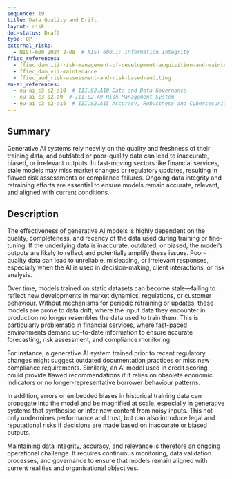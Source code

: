 ```yaml
---
sequence: 19
title: Data Quality and Drift
layout: risk
doc-status: Draft
type: OP
external_risks:
  - NIST-600_2024_2-08  # NIST 600.1: Information Integrity
ffiec_references:
  - ffiec_dam_iii-risk-management-of-development-acquisition-and-maintenance
  - ffiec_dam_vii-maintenance
  - ffiec_aud_risk-assessment-and-risk-based-auditing
eu-ai_references:
  - eu-ai_c3-s2-a10  # III.S2.A10 Data and Data Governance
  - eu-ai_c3-s2-a9  # III.S2.A9 Risk Management System
  - eu-ai_c3-s2-a15  # III.S2.A15 Accuracy, Robustness and Cybersecurity
---
```


## Summary

Generative AI systems rely heavily on the quality and freshness of their training data, and outdated or poor-quality data can lead to inaccurate, biased, or irrelevant outputs. In fast-moving sectors like financial services, stale models may miss market changes or regulatory updates, resulting in flawed risk assessments or compliance failures. Ongoing data integrity and retraining efforts are essential to ensure models remain accurate, relevant, and aligned with current conditions.

## Description

The effectiveness of generative AI models is highly dependent on the quality, completeness, and recency of the data used during training or fine-tuning. If the underlying data is inaccurate, outdated, or biased, the model’s outputs are likely to reflect and potentially amplify these issues. Poor-quality data can lead to unreliable, misleading, or irrelevant responses, especially when the AI is used in decision-making, client interactions, or risk analysis.

Over time, models trained on static datasets can become stale—failing to reflect new developments in market dynamics, regulations, or customer behaviour. Without mechanisms for periodic retraining or updates, these models are prone to data drift, where the input data they encounter in production no longer resembles the data used to train them. This is particularly problematic in financial services, where fast-paced environments demand up-to-date information to ensure accurate forecasting, risk assessment, and compliance monitoring.

For instance, a generative AI system trained prior to recent regulatory changes might suggest outdated documentation practices or miss new compliance requirements. Similarly, an AI model used in credit scoring could provide flawed recommendations if it relies on obsolete economic indicators or no longer-representative borrower behaviour patterns.

In addition, errors or embedded biases in historical training data can propagate into the model and be magnified at scale, especially in generative systems that synthesise or infer new content from noisy inputs. This not only undermines performance and trust, but can also introduce legal and reputational risks if decisions are made based on inaccurate or biased outputs.

Maintaining data integrity, accuracy, and relevance is therefore an ongoing operational challenge. It requires continuous monitoring, data validation processes, and governance to ensure that models remain aligned with current realities and organisational objectives.
